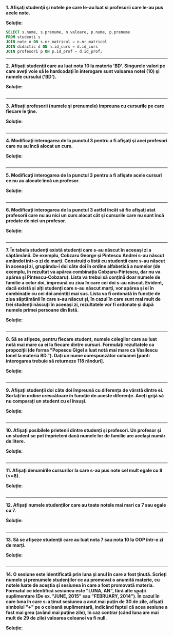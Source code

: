 **1. Afişaţi studenţii şi notele pe care le-au luat si profesorii care le-au pus acele note.**

**Soluție:**
```sql
SELECT s.nume, s.prenume, n.valoare, p.nume, p.prenume
FROM studenti s
JOIN note n ON s.nr_matricol = n.nr_matricol
JOIN didactic d ON n.id_curs = d.id_curs
JOIN profesori p ON p.id_prof = d.id_prof;
```
---
**2. Afişaţi studenţii care au luat nota 10 la materia 'BD'. Singurele valori pe care aveţi voie să le hardcodaţi în interogare sunt valoarea notei (10) şi numele cursului ('BD').**

**Soluție:**
```sql

```
---
**3. Afisaţi profesorii (numele şi prenumele) impreuna cu cursurile pe care fiecare le ţine.**

**Soluție:**
```sql

```
---
**4. Modificaţi interogarea de la punctul 3 pentru a fi afişaţi şi acei profesori care nu au încă alocat un curs.**

**Soluție:**
```sql

```
---
**5. Modificaţi interogarea de la punctul 3 pentru a fi afişate acele cursuri ce nu au alocate încă un profesor.**

**Soluție:**
```sql

```
---
**6. Modificaţi interogarea de la punctul 3 astfel încât să fie afişaţi atat profesorii care nu au nici un curs alocat cât şi cursurile care nu sunt încă predate de nici un profesor.**

**Soluție:**
```sql

```
---
**7. În tabela studenți există studenți care s-au născut în aceeași zi a săptămânii. De exemplu, Cobzaru George și Pintescu Andrei s-au născut amândoi într-o zi de marți. Construiți o listă cu studenții care s-au născut în aceeași zi, grupându-i doi câte doi în ordine alfabetică a numelor (de exemplu, în rezultat va apărea combinația Cobzaru-Pintescu, dar nu va apărea și Pintescu-Cobzaru). Lista va trebui să conțină doar numele de familie a celor doi, împreună cu ziua în care cei doi s-au născut. Evident, dacă există și alți studenți care s-au născut marți, vor apărea și ei în combinație cu cei doi amintiți mai sus. Lista va fi ordonată în funcție de ziua săptămânii în care s-au născut și, în cazul în care sunt mai mult de trei studenți născuți în aceeași zi, rezultatele vor fi ordonate și după numele primei persoane din listă.**

**Soluție:**
```sql

```
---
**8. Să se afișeze, pentru fiecare student, numele colegilor care au luat notă mai mare ca ei la fiecare dintre cursuri. Formulați rezultatele ca propoziții (de forma "Popescu Gigel a luat notă mai mare ca Vasilescu Ionel la materia BD."). Dați un nume corespunzător coloanei [pont: interogarea trebuie să returneze 118 rânduri].**

**Soluție:**
```sql

```
---
**9. Afișați studenții doi câte doi împreună cu diferența de vârstă dintre ei. Sortați în ordine crescătoare în funcție de aceste diferențe. Aveți grijă să nu comparați un student cu el însuși.**

**Soluție:**
```sql

```
---
**10. Afișați posibilele prietenii dintre studenți și profesori. Un profesor și un student se pot împrieteni dacă numele lor de familie are același număr de litere.**

**Soluție:**
```sql

```
---
**11. Afișați denumirile cursurilor la care s-au pus note cel mult egale cu 8 (<=8).**

**Soluție:**
```sql

```
---
**12. Afișați numele studenților care au toate notele mai mari ca 7 sau egale cu 7.**

**Soluție:**
```sql

```
---
**13. Să se afișeze studenții care au luat nota 7 sau nota 10 la OOP într-o zi de marți.**

**Soluție:**
```sql

```
---
**14. O sesiune este identificată prin luna și anul în care a fost ținută. Scrieți numele și prenumele studenților ce au promovat o anumită materie, cu notele luate de aceștia și sesiunea în care a fost promovată materia. Formatul ce identifică sesiunea este "LUNA, AN", fără alte spații suplimentare (De ex. "JUNE, 2015" sau "FEBRUARY, 2014"). În cazul în care luna în care s-a ținut sesiunea a avut mai puțin de 30 de zile, afișați simbolul "+" pe o coloană suplimentară, indicând faptul că acea sesiune a fost mai grea (având mai puține zile), în caz contrar (când luna are mai mult de 29 de zile) valoarea coloanei va fi null.**

**Soluție:**
```sql

```
